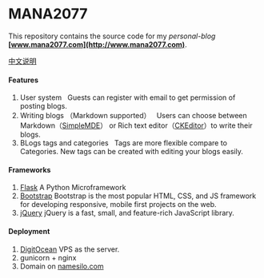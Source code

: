MANA2077
=======================

This repository contains the source code for my *personal-blog* **[www.mana2077.com](http://www.mana2077.com)**.

[中文说明]

#### Features

1. User system
   Guests can register with email to get permission of posting blogs.
2. Writing blogs （Markdown supported）
   Users can choose between Markdown（[SimpleMDE]） or Rich text editor（[CKEditor]）to write their blogs.
3. BLogs tags and categories
   Tags are more flexible compare to Categories. New tags can be created with editing your blogs easily.
   
#### Frameworks

1. [Flask]  A Python Microframework
2. [Bootstrap]  Bootstrap is the most popular HTML, CSS, and JS framework 
   for developing responsive, mobile first projects on the web.
3. [jQuery]  jQuery is a fast, small, and feature-rich JavaScript library.

#### Deployment

1. [DigitOcean] VPS as the server.
2. gunicorn + nginx
3. Domain on [namesilo.com]


[中文说明]:       https://github.com/chidaobanjiu/mana2077/wiki/MANA2077.com-%E4%B8%AD%E6%96%87%E8%AF%B4%E6%98%8E
[Flask]:         http://flask.pocoo.org/
[Bootstrap]:     http://getbootstrap.com/
[jQuery]:        https://jquery.com/
[DigitOcean]:    https://m.do.co/c/00276e485cb5
[namesilo.com]:  https://www.namesilo.com/
[SimpleMDE]:     https://simplemde.com/
[CKEditor]:      http://ckeditor.com/
